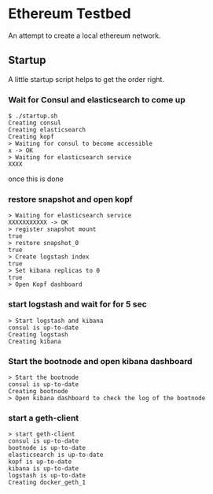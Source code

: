 # Ethereum Testbed

An attempt to create a local ethereum network.

## Startup

A little startup script helps to get the order right.

### Wait for Consul and elasticsearch to come up

```
$ ./startup.sh
Creating consul
Creating elasticsearch
Creating kopf
> Waiting for consul to become accessible
x -> OK
> Waiting for elasticsearch service
XXXX
```
once this is done 

### restore snapshot and open kopf

```
> Waiting for elasticsearch service
XXXXXXXXXXX -> OK
> register snapshot mount
true
> restore snapshot_0
true
> Create logstash index
true
> Set kibana replicas to 0
true
> Open Kopf dashboard
```

### start logstash and wait for for 5 sec

```
> Start logstash and kibana
consul is up-to-date
Creating logstash
Creating kibana
```

### Start the bootnode and open kibana dashboard

```
> Start the bootnode
consul is up-to-date
Creating bootnode
> Open kibana dashboard to check the log of the bootnode
```

### start a geth-client

```
> start geth-client
consul is up-to-date
bootnode is up-to-date
elasticsearch is up-to-date
kopf is up-to-date
kibana is up-to-date
logstash is up-to-date
Creating docker_geth_1
```